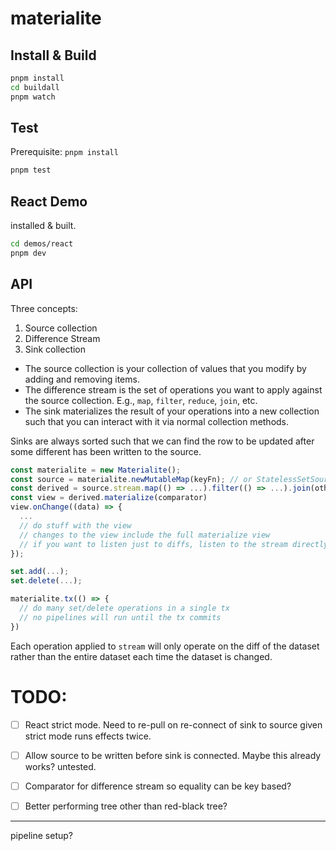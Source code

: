 # materialite

## Install & Build

```sh
pnpm install
cd buildall
pnpm watch
```

## Test

Prerequisite: `pnpm install`

```sh
pnpm test
```

## React Demo

installed & built.

```sh
cd demos/react
pnpm dev
```

## API

Three concepts:

1. Source collection
2. Difference Stream
3. Sink collection

- The source collection is your collection of values that you modify by adding and removing items.
- The difference stream is the set of operations you want to apply against the source collection. E.g., `map`, `filter`, `reduce`, `join`, etc.
- The sink materializes the result of your operations into a new collection such that you can interact with it via normal collection methods.

Sinks are always sorted such that we can find the row to be updated after some different has been written to the source.

```ts
const materialite = new Materialite();
const source = materialite.newMutableMap(keyFn); // or StatelessSetSource or PersistentSetSource
const derived = source.stream.map(() => ...).filter(() => ...).join(otherStream, keyFn, keyFn2).reduce(() => ...);
const view = derived.materialize(comparator)
view.onChange((data) => {
  ...
  // do stuff with the view
  // changes to the view include the full materialize view
  // if you want to listen just to diffs, listen to the stream directly
});

set.add(...);
set.delete(...);

materialite.tx(() => {
  // do many set/delete operations in a single tx
  // no pipelines will run until the tx commits
})
```

Each operation applied to `stream` will only operate on the diff of the dataset rather than the entire dataset each time the dataset is changed.

# TODO:

- [ ] React strict mode. Need to re-pull on re-connect of sink to source given strict mode runs effects twice.
- [ ] Allow source to be written before sink is connected. Maybe this already works? untested.
- [ ] Comparator for difference stream so equality can be key based?
- [ ] Better performing tree other than red-black tree?


----

pipeline setup?


